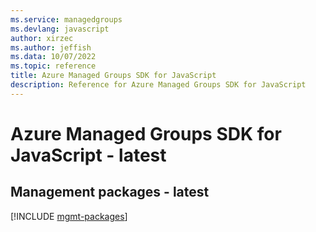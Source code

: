 ```yaml
---
ms.service: managedgroups
ms.devlang: javascript
author: xirzec
ms.author: jeffish
ms.data: 10/07/2022
ms.topic: reference
title: Azure Managed Groups SDK for JavaScript
description: Reference for Azure Managed Groups SDK for JavaScript
---
```

# Azure Managed Groups SDK for JavaScript - latest

## Management packages - latest
[!INCLUDE [mgmt-packages](managed-groups-mgmt-index.md)]